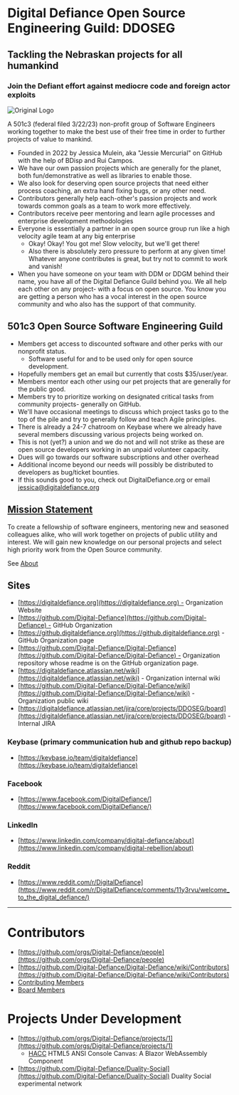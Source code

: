 # Digital Defiance Open Source Engineering Guild: DDOSEG

## Tackling the Nebraskan projects for all humankind

### Join the Defiant effort against mediocre code and foreign actor exploits

![Original Logo](https://user-images.githubusercontent.com/3766240/226702903-ce6c1d2a-47fa-414f-a6dc-b65a5a805e9a.png)

A 501c3 (federal filed 3/22/23) non-profit group of Software Engineers working together to make the best use of their free time in order to further projects of value to mankind.

* Founded in 2022 by Jessica Mulein, aka "Jessie Mercurial" on GitHub with the help of BDisp and Rui Campos.
* We have our own passion projects which are generally for the planet, both fun/demonstrative as well as libraries to enable those.
* We also look for deserving open source projects that need either process coaching, an extra hand fixing bugs, or any other need.
* Contributors generally help each-other's passion projects and work towards common goals as a team to work more effectively.
* Contributors receive peer mentoring and learn agile processes and enterprise development methodologies
* Everyone is essentially a partner in an open source group run like a high velocity agile team at any big enterprise
  * Okay! Okay! You got me! Slow velocity, but we'll get there!
  * Also there is absolutely zero pressure to perform at any given time! Whatever anyone contributes is great, but try not to commit to work and vanish!
* When you have someone on your team with DDM or DDGM behind their name, you have all of the Digital Defiance Guild behind you. We all help each other on any project- with a focus on open source. You know you are getting a person who has a vocal interest in the open source community and who also has the support of that community.
  
## 501c3 Open Source Software Engineering Guild

* Members get access to discounted software and other perks with our nonprofit status.
  * Software useful for and to be used only for open source development.
* Hopefully members get an email but currently that costs $35/user/year.
* Members mentor each other using our pet projects that are generally for the public good.
* Members try to prioritize working on designated critical tasks from community projects- generally on GitHub.
* We'll have occasional meetings to discuss which project tasks go to the top of the pile and try to generally follow and teach Agile principles.
* There is already a 24-7 chatroom on Keybase where we already have several members discussing various projects being worked on.
* This is not (yet?) a union and we do not and will not strike as these are open source developers working in an unpaid volunteer capacity.
* Dues will go towards our software subscriptions and other overhead
* Additional income beyond our needs will possibly be distributed to developers as bug/ticket bounties.
* If this sounds good to you, check out DigitalDefiance.org or email jessica@digitaldefiance.org

## [Mission Statement](https://github.com/Digital-Defiance/Digital-Defiance/wiki/Mission-Statement)

To create a fellowship of software engineers, mentoring new and seasoned colleagues alike, who will work together on projects of public utility and interest. We will gain new knowledge on our personal projects and select high priority work from the Open Source community.

See [About](https://digitaldefiance.org/about)

## Sites
  * [https://digitaldefiance.org](https://digitaldefiance.org) - Organization Website
  * [https://github.com/Digital-Defiance](https://github.com/Digital-Defiance) - GitHub Organization
  * [https://github.digitaldefiance.org](https://github.digitaldefiance.org) - GitHub Organization page
  * [https://github.com/Digital-Defiance/Digital-Defiance](https://github.com/Digital-Defiance/Digital-Defiance) - Organization repository whose readme is on the GitHub organization page.
  * [https://digitaldefiance.atlassian.net/wiki](https://digitaldefiance.atlassian.net/wiki) - Organization internal wiki
  * [https://github.com/Digital-Defiance/Digital-Defiance/wiki](https://github.com/Digital-Defiance/Digital-Defiance/wiki) - Organization public wiki
  * [https://digitaldefiance.atlassian.net/jira/core/projects/DDOSEG/board](https://digitaldefiance.atlassian.net/jira/core/projects/DDOSEG/board) - Internal JIRA

### Keybase (primary communication hub and github repo backup)

* [https://keybase.io/team/digitaldefiance](https://keybase.io/team/digitaldefiance)

### Facebook

* [https://www.facebook.com/DigitalDefiance/](https://www.facebook.com/DigitalDefiance/)

### LinkedIn

* [https://www.linkedin.com/company/digital-defiance/about](https://www.linkedin.com/company/digital-rebellion/about)

### Reddit

* [https://www.reddit.com/r/DigitalDefiance](https://www.reddit.com/r/DigitalDefiance/comments/11y3rvu/welcome_to_the_digital_defiance/)

-----

# Contributors

* [https://github.com/orgs/Digital-Defiance/people](https://github.com/orgs/Digital-Defiance/people)
* [https://github.com/Digital-Defiance/Digital-Defiance/wiki/Contributors](https://github.com/Digital-Defiance/Digital-Defiance/wiki/Contributors)
* [Contributing Members](https://digitaldefiance.org/team/)
* [Board Members](https://github.com/Digital-Defiance/Digital-Defiance/wiki/Board-Members)

# Projects Under Development

* [https://github.com/orgs/Digital-Defiance/projects/1](https://github.com/orgs/Digital-Defiance/projects/1)
  * [HACC](https://github.com/Blazor-Console/HACC) HTML5 ANSI Console Canvas: A Blazor WebAssembly Component
* [https://github.com/Digital-Defiance/Duality-Social](https://github.com/Digital-Defiance/Duality-Social) Duality Social experimental network

